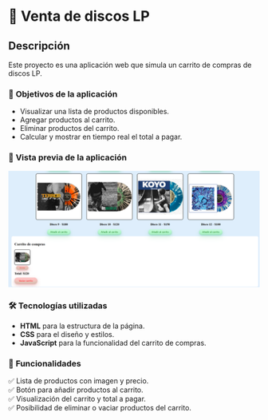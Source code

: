 # 🛒 Venta de discos LP

## Descripción  
Este proyecto es una aplicación web que simula un carrito de compras de discos LP.  

### 🎯 **Objetivos de la aplicación**
- Visualizar una lista de productos disponibles.
- Agregar productos al carrito.
- Eliminar productos del carrito.
- Calcular y mostrar en tiempo real el total a pagar.

### 📸 **Vista previa de la aplicación**  
![Venta de discos LP](Imagenes/bloglp.png)

### 🛠 **Tecnologías utilizadas**
- **HTML** para la estructura de la página.
- **CSS** para el diseño y estilos.
- **JavaScript** para la funcionalidad del carrito de compras.

### 📌 **Funcionalidades**
✅ Lista de productos con imagen y precio.  
✅ Botón para añadir productos al carrito.  
✅ Visualización del carrito y total a pagar.  
✅ Posibilidad de eliminar o vaciar productos del carrito.  




